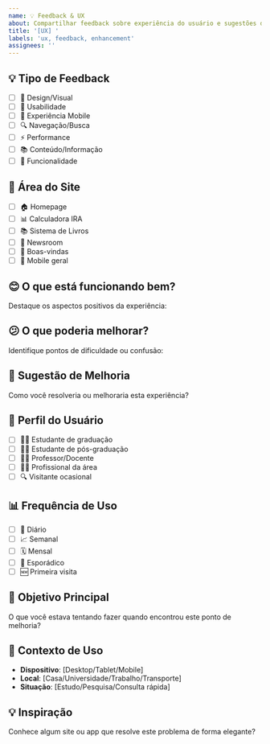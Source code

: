 ```yaml
---
name: 💡 Feedback & UX
about: Compartilhar feedback sobre experiência do usuário e sugestões de melhoria
title: '[UX] '
labels: 'ux, feedback, enhancement'
assignees: ''
---
```


## 💡 Tipo de Feedback
- [ ] 🎨 Design/Visual
- [ ] 🚀 Usabilidade
- [ ] 📱 Experiência Mobile
- [ ] 🔍 Navegação/Busca
- [ ] ⚡ Performance
- [ ] 📚 Conteúdo/Informação
- [ ] 🎯 Funcionalidade

## 📍 Área do Site
- [ ] 🏠 Homepage
- [ ] 📊 Calculadora IRA
- [ ] 📚 Sistema de Livros
- [ ] 📰 Newsroom
- [ ] 🎯 Boas-vindas
- [ ] 📱 Mobile geral

## 😊 O que está funcionando bem?
Destaque os aspectos positivos da experiência:

## 😕 O que poderia melhorar?
Identifique pontos de dificuldade ou confusão:

## 💭 Sugestão de Melhoria
Como você resolveria ou melhoraria esta experiência?

## 👤 Perfil do Usuário
- [ ] 👨‍🎓 Estudante de graduação
- [ ] 👩‍🎓 Estudante de pós-graduação
- [ ] 👨‍🏫 Professor/Docente
- [ ] 👩‍💼 Profissional da área
- [ ] 🔍 Visitante ocasional

## 📊 Frequência de Uso
- [ ] 📅 Diário
- [ ] 📈 Semanal
- [ ] 🗓️ Mensal
- [ ] 🎯 Esporádico
- [ ] 🆕 Primeira visita

## 🎯 Objetivo Principal
O que você estava tentando fazer quando encontrou este ponto de melhoria?

## 📱 Contexto de Uso
- **Dispositivo**: [Desktop/Tablet/Mobile]
- **Local**: [Casa/Universidade/Trabalho/Transporte]
- **Situação**: [Estudo/Pesquisa/Consulta rápida]

## 💡 Inspiração
Conhece algum site ou app que resolve este problema de forma elegante?
